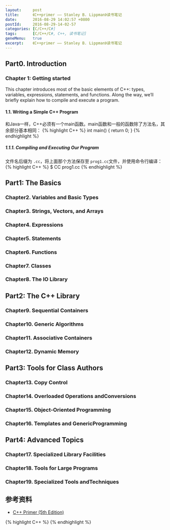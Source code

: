 ```yaml
---
layout:     post
title:      《C++primer —— Stanley B. Lippman》读书笔记
date:       2016-08-29 14:02:57 +0800
postId:     2016-08-29-14-02-57
categories: [C/C++/C#]
tags:       [C/C++/C#, C++, 读书笔记]
geneMenu:   true
excerpt:    《C++primer —— Stanley B. Lippman》读书笔记
---
```


## Part0. Introduction

### Chapter 1: Getting started
This chapter introduces most of the basic elements of C++: types, variables,
expressions, statements, and functions. Along the way, we’ll briefly explain how to
compile and execute a program.

#### 1.1. Writing a Simple C++ Program
和Java一样，C++必须有一个main函数。main函数和一般的函数除了方法名，其余部分基本相同：
{% highlight C++ %}
int main() {
  return 0;
}
{% endhighlight %}

##### 1.1.1. Compiling and Executing Our Program
文件名后缀为 `.cc`，将上面那个方法保存至 `prog1.cc`文件，并使用命令行编译：
{% highlight C++ %}
$ CC prog1.cc
{% endhighlight %}

## Part1: The Basics

### Chapter2. Variables and Basic Types

### Chapter3. Strings, Vectors, and Arrays

### Chapter4. Expressions

### Chapter5. Statements

### Chapter6. Functions

### Chapter7. Classes

### Chapter8. The IO Library

## Part2: The C++ Library

### Chapter9. Sequential Containers

### Chapter10. Generic Algorithms

### Chapter11. Associative Containers

### Chapter12. Dynamic Memory

## Part3: Tools for Class Authors

### Chapter13. Copy Control

### Chapter14. Overloaded Operations andConversions

### Chapter15. Object-Oriented Programming

### Chapter16. Templates and GenericProgramming

## Part4: Advanced Topics

### Chapter17. Specialized Library Facilities

### Chapter18. Tools for Large Programs

### Chapter19. Specialized Tools andTechniques

## 参考资料

* [C++ Primer (5th Edition)](https://book.douban.com/subject/24089577/)

{% highlight C++ %}
{% endhighlight %}
